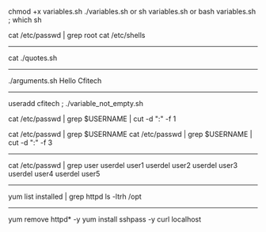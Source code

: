 chmod +x variables.sh
./variables.sh or sh variables.sh or bash variables.sh ; which sh

cat /etc/passwd | grep root
cat /etc/shells

-----------------------------

cat ./quotes.sh

------------------------------------

./arguments.sh Hello Cfitech

-----------------------------------

useradd cfitech  ; ./variable_not_empty.sh

cat /etc/passwd | grep $USERNAME | cut -d ":" -f 1

cat /etc/passwd | grep $USERNAME 
cat /etc/passwd | grep $USERNAME | cut -d ":" -f 3

---------------------------------------------

cat /etc/passwd | grep user
userdel user1
userdel user2
userdel user3
userdel user4
userdel user5

-----------------------------------

yum list installed | grep httpd
ls -ltrh /opt

--------------------------------
yum remove httpd* -y
yum install sshpass -y
curl localhost
